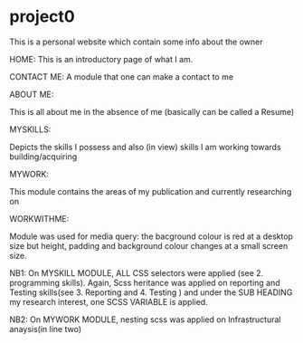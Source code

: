 # project0

This is a personal website which contain some info about the owner 

HOME:
This is an introductory page of what I am. 

CONTACT ME:
A module that one can make a contact to me 

ABOUT ME:

This is all about me in the absence of me (basically can be called a Resume)

MYSKILLS:

Depicts the skills I possess and also (in view) skills I am working towards building/acquiring 

MYWORK:

This module contains the areas of my publication and currently researching  on 

WORKWITHME:

Module was used for media query: the bacground colour is red at a desktop size but height, padding and background colour changes at a small screen size.

NB1: On MYSKILL MODULE, ALL CSS selectors were applied (see 2. programming skills). Again, Scss heritance was applied on reporting and Testing skills(see 3. Reporting and 4. Testing ) and under the SUB HEADING my research interest, one SCSS VARIABLE is applied.

NB2: On MYWORK MODULE, nesting scss was applied on Infrastructural anaysis(in line two)
